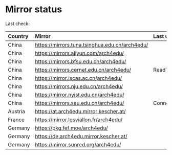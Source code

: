 <script src="./time.js"></script>
# Mirror status
Last check: <script type="text/javascript">localize(1747534027.904865);</script>

|Country|Mirror|Last update|
|:------|:-----|:----------|
|China|https://mirrors.tuna.tsinghua.edu.cn/arch4edu/|<script type="text/javascript">localize(1747507292);</script>|
|China|https://mirrors.aliyun.com/arch4edu/|<script type="text/javascript">localize(1747507292);</script>|
|China|https://mirrors.bfsu.edu.cn/arch4edu/|<script type="text/javascript">localize(1747464412);</script>|
|China|https://mirrors.cernet.edu.cn/arch4edu/|ReadTimeout|
|China|https://mirror.iscas.ac.cn/arch4edu/|<script type="text/javascript">localize(1747507292);</script>|
|China|https://mirrors.nju.edu.cn/arch4edu/|<script type="text/javascript">localize(1747464412);</script>|
|China|https://mirror.nyist.edu.cn/arch4edu/|<script type="text/javascript">localize(1747464412);</script>|
|China|https://mirrors.sau.edu.cn/arch4edu/|ConnectionError|
|Austria|https://at.arch4edu.mirror.kescher.at/|<script type="text/javascript">localize(1747507292);</script>|
|France|https://mirror.lesviallon.fr/arch4edu/|<script type="text/javascript">localize(1747507292);</script>|
|Germany|https://pkg.fef.moe/arch4edu/|<script type="text/javascript">localize(1747507292);</script>|
|Germany|https://de.arch4edu.mirror.kescher.at/|<script type="text/javascript">localize(1747507292);</script>|
|Germany|https://mirror.sunred.org/arch4edu/|<script type="text/javascript">localize(1747507292);</script>|

<script src="./tablefilter/tablefilter.js"></script>
<script src="./table.js"></script>